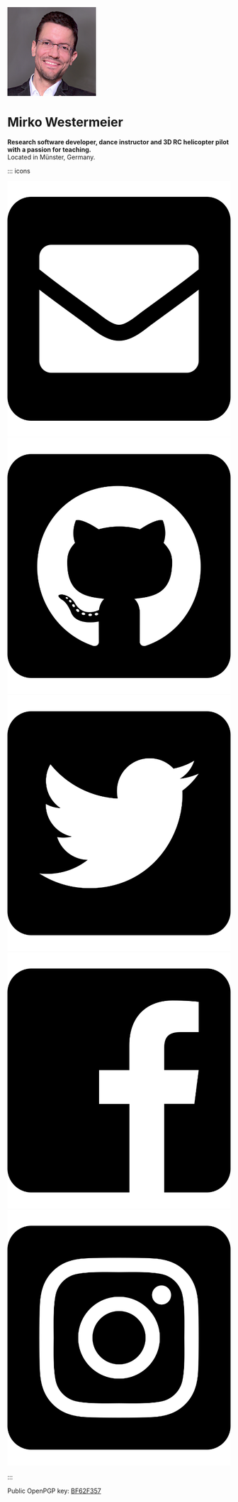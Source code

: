 ![-](images/mirko.png)

# Mirko Westermeier

**Research software developer, dance instructor and 3D RC helicopter pilot with a passion for teaching.**  
Located in Münster, Germany.

::: icons

[![Mail](images/icons/mail.svg "Mail")][mail]
[![GitHub](images/icons/github.svg "GitHub")][github]
[![Twitter](images/icons/twitter.svg "Twitter")][twitter]
[![Facebook](images/icons/facebook.svg "Facebook")][facebook]
[![Instagram](images/icons/instagram.svg "Instagram")][instagram]

:::

Public OpenPGP key: [BF62F357][key]

[mail]: mailto:mirko@westermeier.de
[github]: https://github.com/memowe
[twitter]: https://twitter.com/memowe
[facebook]: https://facebook.com/mirko.westermeier
[instagram]: https://instagram.com/mirkeau
[key]: BF62F357.asc
